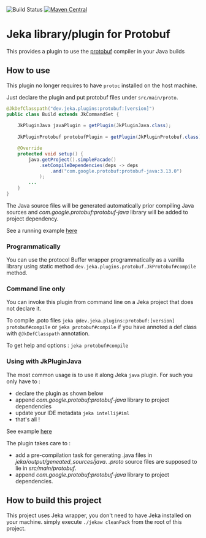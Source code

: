 ![Build Status](https://github.com/jerkar/protobuf-plugin/actions/workflows/push-master.yml/badge.svg)
[![Maven Central](https://maven-badges.herokuapp.com/maven-central/dev.jeka/protobuf-plugin/badge.svg)](https://maven-badges.herokuapp.com/maven-central/dev.jeka/protobuf-plugin) <br/>

# Jeka library/plugin for Protobuf

This provides a plugin to use the [protobuf](https://developers.google.com/protocol-buffers/) compiler in your Java builds

## How to use
 
This plugin no longer requires to have `protoc` installed on the host machine.

Just declare the plugin and put protobuf files under `src/main/proto`.  

```java
@JkDefClasspath("dev.jeka.plugins:protobuf:[version]")
public class Build extends JkCommandSet {
    
    JkPluginJava javaPlugin = getPlugin(JkPluginJava.class);
    
    JkPluginProtobuf protobufPlugin = getPlugin(JkPluginProtobuf.class);

    @Override
    protected void setup() {
        java.getProject().simpleFacade()
            .setCompileDependencies(deps -> deps
                .and("com.google.protobuf:protobuf-java:3.13.0")
            );
        ...
    }
}
```
The Java source files will be generated automatically prior compiling Java sources and 
 _com.google.protobuf:protobuf-java_ library will be added to project dependency. 
 
See a running example [here](dev.jeka.plugins.protobuf-sample) 

### Programmatically

You can use the protocol Buffer wrapper programmatically as a vanilla library using 
static method `dev.jeka.plugins.protobuf.JkProtobuf#compile` method. 

### Command line only

You can invoke this plugin from command line on a Jeka project that does not declare it.

To compile .poto files
`jeka @dev.jeka.plugins:protobuf:[version] protobuf#compile`
or `jeka protobuf#compile` if you have annoted a def class with `@JkDefClasspath` annotation.

To get help and options :
`jeka protobuf#compile`

### Using with JkPluginJava

The most common usage is to use it along Jeka `java` plugin. For such you only have to :

* declare the plugin as shown below
* append _com.google.protobuf:protobuf-java_ library to project dependencies
* update your IDE metadata `jeka intellij#iml`
* that's all !

See example [here](dev.jeka.plugins.protobuf-sample)

The plugin takes care to : 
* add a pre-compilation task for generating .java files in _jeka/output/geneated_sources/java_. _.proto_ source files are supposed to lie in _src/main/protobuf_.
* append _com.google.protobuf:protobuf-java_ library to project dependencies.


## How to build this project

This project uses Jeka wrapper, you don't need to have Jeka installed on your machine. simply execute `./jekaw cleanPack`
from the root of this project.




 






